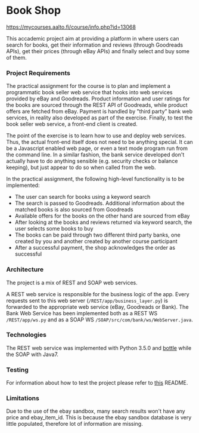 # Book Shop
https://mycourses.aalto.fi/course/info.php?id=13068

This accademic project aim at providing a platform in where users can search for books, get their information and reviews (through Goodreads APIs), get their prices (through eBay APIs) and finally select and buy some of them.

### Project Requirements 

The practical assignment for the course is to plan and implement a programmatic book seller web service that hooks into web services provided by eBay and Goodreads. Product information and user ratings for the books are sourced through the REST API of Goodreads, while product offers are fetched from eBay. Payment is handled by "third party” bank web services, in reality also developed as part of the exercise. Finally, to test the book seller web service, a front-end client is created.

The point of the exercise is to learn how to use and deploy web services. Thus, the actual front-end itself does not need to be anything special. It can be a Javascript enabled web page, or even a text mode program run from the command line. In a similar fashion, the bank service developed don't actually have to do anything sensible (e.g. security checks or balance keeping), but just appear to do so when called from the web.

In the practical assignment, the following high-level functionality is to be implemented:
<ul>
<li>The user can search for books using a keyword search</li>
<li>The search is passed to Goodreads. Additional information about the matched books is also sourced from Goodreads</li> <li>Available offers for the books on the other hand are sourced from eBay</li>
<li>After looking at the books and reviews returned via keyword search, the user selects some books to buy</li>
<li>The books can be paid through two different third party banks, one created by you and another created by another course participant</li>
<li>After a successful payment, the shop acknowledges the order as successful</li>
</ul>

### Architecture

The project is a mix of REST and SOAP web services.

A REST web service is responsible for the business logic of the app. Every requests sent to this web server (`/REST/app/business_layer.py`) is forwarded to the appropriate web service (eBay, Goodreads or Bank). The Bank Web Service  has been implemented both as a REST WS `/REST/app/ws.py` and as a SOAP WS `/SOAP/src/com/bank/ws/WebServer.java`.

### Technologies

The REST web service was implemented with Python 3.5.0 and [bottle](http://bottlepy.org) while the SOAP with Java7.

### Testing

For information about how to test the project please refer to [this](https://github.com/stefanomunarini/CSE4430_Web_Services/blob/master/REST/README.md) README.

### Limitations

Due to the use of the ebay sandbox, many search results won't have any price and ebay_item_id. This is because the ebay sandbox database is very little populated, therefore lot of information are missing.
